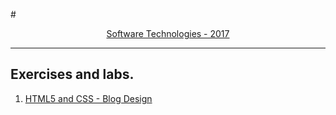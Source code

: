 
#<a href="https://softuni.bg/trainings/1511/software-technologies-february-2017" rel="Software Technologies"><p align="center">Software Technologies - 2017<p>
</a>

---

## Exercises and labs.
1. <a href="https://github.com/stefkavasileva/SoftUni-Software-Engineering/tree/master/Software%20Technologies/HTML5%20and%20CSS%20-%20Exercises" > HTML5 and CSS - Blog Design </a> 





